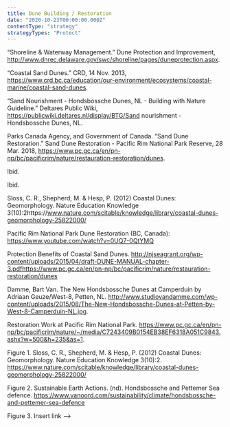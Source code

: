 ```yaml
---
title: Dune Building / Restoration
date: "2020-10-23T00:00:00.000Z"
contentType: "strategy"
strategyTypes: "Protect"
---
```


<!-- Regular citations -->
[^1]:
  “Shoreline & Waterway Management.” Dune Protection and Improvement, http://www.dnrec.delaware.gov/swc/shoreline/pages/duneprotection.aspx.  
[^2]:
  “Coastal Sand Dunes.” CRD, 14 Nov. 2013, https://www.crd.bc.ca/education/our-environment/ecosystems/coastal-marine/coastal-sand-dunes.  
[^3]:
  “Sand Nourishment - Hondsbossche Dunes, NL - Building with Nature Guideline.” Deltares Public Wiki, https://publicwiki.deltares.nl/display/BTG/Sand nourishment - Hondsbossche Dunes, NL.
[^4]:
  Parks Canada Agency, and Government of Canada. “Sand Dune Restoration.” Sand Dune Restoration - Pacific Rim National Park Reserve, 28 Mar. 2018, https://www.pc.gc.ca/en/pn-np/bc/pacificrim/nature/restauration-restoration/dunes.
[^5]:
  Ibid.
[^6]:
  Ibid.
[^7]:
  Sloss, C. R., Shepherd, M. & Hesp, P. (2012) Coastal Dunes: Geomorphology. Nature Education Knowledge 3(10):2https://www.nature.com/scitable/knowledge/library/coastal-dunes-geomorphology-25822000/
[^8]:
  Pacific Rim National Park Dune Restoration (BC, Canada): https://www.youtube.com/watch?v=0UQ7-0QtYMQ
[^9]:
  Protection Benefits of Coastal Sand Dunes. http://njseagrant.org/wp-content/uploads/2015/04/draft-DUNE-MANUAL-chapter-3.pdfhttps://www.pc.gc.ca/en/pn-np/bc/pacificrim/nature/restauration-restoration/dunes

<!-- Images -->

[^i1]:
  Damme, Bart Van. The New Hondsbossche Dunes at Camperduin by Adriaan Geuze/West-8, Petten, NL. http://www.studiovandamme.com/wp-content/uploads/2015/08/The-New-Hondsbossche-Dunes-at-Petten-by-West-8-Camperduin-NL.jpg.
[^i2]:
  Restoration Work at Pacific Rim National Park. https://www.pc.gc.ca/en/pn-np/bc/pacificrim/nature/~/media/C7243409B0154EB38EF6318A051C9843.ashx?w=500&h=235&as=1.
[^i3]:
  Figure 1. Sloss, C. R., Shepherd, M. & Hesp, P. (2012) Coastal Dunes: Geomorphology. Nature Education Knowledge 3(10):2. https://www.nature.com/scitable/knowledge/library/coastal-dunes-geomorphology-25822000/
[^i4]:
  Figure 2. Sustainable Earth Actions. (nd). Hondsbossche and Pettemer Sea defence. https://www.vanoord.com/sustainability/climate/hondsbossche-and-pettemer-sea-defence
[^i5]:
  Figure 3. Insert link -->